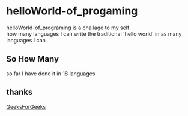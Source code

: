 # helloWorld-of_progaming
helloWorld-of_programing is a challage to my self<br>
how many languages I can write the traditional
'hello world' in as many languages I can
<h2>So How Many</h2>
so far I have done it in 18 languages
<h2>thanks</h2>
<a href="https://www.geeksforgeeks.org/hello-world-in-30-different-languages/?ref=header_outind">GeeksForGeeks</a>

